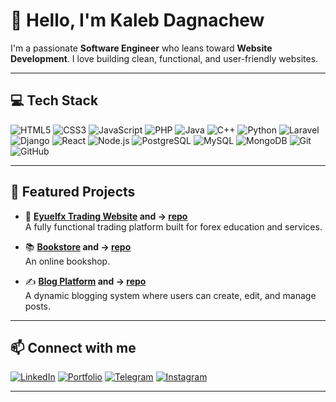 # 👋 Hello, I'm Kaleb Dagnachew

I'm a passionate **Software Engineer** who leans toward **Website Development**. I love building clean, functional, and user-friendly websites.

---

## 💻 Tech Stack

![HTML5](https://img.shields.io/badge/HTML5-E34F26?style=flat-square&logo=html5&logoColor=white)
![CSS3](https://img.shields.io/badge/CSS3-1572B6?style=flat-square&logo=css3&logoColor=white)
![JavaScript](https://img.shields.io/badge/JavaScript-F7DF1E?style=flat-square&logo=javascript&logoColor=black)
![PHP](https://img.shields.io/badge/PHP-777BB4?style=flat-square&logo=php&logoColor=white)
![Java](https://img.shields.io/badge/Java-007396?style=flat-square&logo=java&logoColor=white)
![C++](https://img.shields.io/badge/C++-00599C?style=flat-square&logo=c%2b%2b&logoColor=white)
![Python](https://img.shields.io/badge/Python-3776AB?style=flat-square&logo=python&logoColor=white)
![Laravel](https://img.shields.io/badge/Laravel-FF2D20?style=flat-square&logo=laravel&logoColor=white)
![Django](https://img.shields.io/badge/Django-092E20?style=flat-square&logo=django&logoColor=white)
![React](https://img.shields.io/badge/React-61DAFB?style=flat-square&logo=react&logoColor=black)
![Node.js](https://img.shields.io/badge/Node.js-339933?style=flat-square&logo=node.js&logoColor=white)
![PostgreSQL](https://img.shields.io/badge/PostgreSQL-336791?style=flat-square&logo=postgresql&logoColor=white)
![MySQL](https://img.shields.io/badge/MySQL-4479A1?style=flat-square&logo=mysql&logoColor=white)
![MongoDB](https://img.shields.io/badge/MongoDB-47A248?style=flat-square&logo=mongodb&logoColor=white)
![Git](https://img.shields.io/badge/Git-F05032?style=flat-square&logo=git&logoColor=white)
![GitHub](https://img.shields.io/badge/GitHub-181717?style=flat-square&logo=github)

---

## 🚀 Featured Projects

- 🔗 **[Eyuelfx Trading Website](https://eyuelfxtrading.com/) and -> [repo](https://github.com/Kedalfa/EyuelFx-Web)**  
  A fully functional trading platform built for forex education and services.

- 📚 **[Bookstore](https://Kedalfa.Bookstore.com/) and -> [repo](https://github.com/Kedalfa/Bookstore-V2)**  
  An online bookshop.

- ✍️ **[Blog Platform](https://Kedalfa.Blog.com/) and -> [repo](https://github.com/Kedalfa/Blog-platform)**  
  A dynamic blogging system where users can create, edit, and manage posts.

---

## 📫 Connect with me 

[![LinkedIn](https://img.shields.io/badge/LinkedIn-0077B5?style=flat-square&logo=linkedin&logoColor=white)](https://linkedin.com/in/Kedalfa)
[![Portfolio](https://img.shields.io/badge/Portfolio-000000?style=flat-square&logo=github&logoColor=white)](https://Kedalfa.com)
[![Telegram](https://img.shields.io/badge/Telegram-26A5E4?style=flat-square&logo=telegram&logoColor=white)](https://t.me/kedalfa)
[![Instagram](https://img.shields.io/badge/Instagram-E4405F?style=flat-square&logo=instagram&logoColor=white)](https://instagram.com/kedalfa)

---

